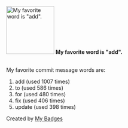 <img src="https://github.com/my-badges/my-badges/blob/master/src/all-badges/favorite-word/favorite-word.png?raw=true" alt="My favorite word is &quot;add&quot;." title="My favorite word is &quot;add&quot;." width="128">
<strong>My favorite word is &quot;add&quot;.</strong>
<br><br>

My favorite commit message words are:

1. add (used 1007 times)
2. to (used 586 times)
3. for (used 480 times)
4. fix (used 406 times)
5. update (used 398 times)


Created by <a href="https://github.com/my-badges/my-badges">My Badges</a>